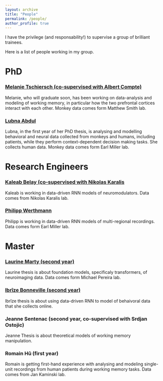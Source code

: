 ```yaml
---
layout: archive
title: "People"
permalink: /people/
author_profile: true
---
```



I have the privilege (and responsability!) to supervise a group of brilliant trainees.

Here is a list of people working in my group.

# PhD
### [Melanie Tschiersch (co-supervised with Albert Compte)](https://braincircuitsbehavior.org/people-posts/melanie-tschiersch-hj27a)
Melanie, who will graduate soon, has been working on data-analysis and modeling of working memory, in particular how the two prefrontal cortices interact with each other. Monkey data comes form Matthew Smith lab.
### [Lubna Abdul](https://projects.learningplanetinstitute.org/projects/a-cross-species-approach-to-investigate-altern/summary)
Lubna, in the first year of her PhD thesis, is analysing and modelling behavioral and neural data collected from monkeys and humans, including patients, while they perform context-dependent decision making tasks. She collects human data. Monkey data comes form Earl Miller lab.
# Research Engineers
### [Kaleab Belay (co-supervised with Nikolas Karalis](https://scholar.google.com/citations?user=p5XB7SYAAAAJ&hl=en)
Kaleab is working in data-driven RNN models of neuromodulators. Data comes from Nikolas Karalis lab.
### [Philipp Werthmann](https://www.researchgate.net/profile/Philipp-Werthmann)
Philipp is working in data-driven RNN models of multi-regional recordings. Data comes form Earl Miller lab.
# Master
### [Laurine Marty (second year)](https://fr.linkedin.com/in/laurine-marty)
Laurine thesis is about foundation models, specificaly transformers, of neuroimaging data. Data comes form Michael Pereira lab.
### [Ibrîze Bonneville (second year)](https://fr.linkedin.com/in/ibr%C3%AEze-bonneville-993a37217)
Ibrîze thesis is about using data-driven RNN to model of behaivoral data that she collects online.
### Jeanne Sentenac (second year, co-supervised with Srdjan Ostojic)
Jeanne Thesis is about theoretical models of working memory manipulation.
### Romain Hû (first year)
Romain is getting first-hand experience with analysing and modeling single-unit recordings from human patients during working memory tasks. Data comes from Jan Kaminski lab.

